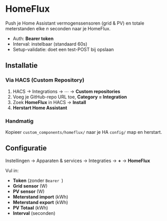 # HomeFlux

Push je Home Assistant vermogenssensoren (grid & PV) en totale meterstanden elke *n* seconden naar je HomeFlux.

- Auth: **Bearer token**
- Interval: instelbaar (standaard 60s)
- Setup-validatie: doet een test-POST bij opslaan

## Installatie

### Via HACS (Custom Repository)
1. HACS → Integrations → ⋯ → **Custom repositories**
2. Voeg je GitHub-repo URL toe, **Category = Integration**
3. Zoek **HomeFlux** in HACS → **Install**
4. **Herstart Home Assistant**

### Handmatig
Kopieer `custom_components/homeflux/` naar je HA `config/` map en herstart.

## Configuratie
Instellingen → Apparaten & services → Integraties → **+** → **HomeFlux**

Vul in:
- **Token** (zonder `Bearer `)
- **Grid sensor** (W)
- **PV sensor** (W)
- **Meterstand import** (kWh)
- **Meterstand export** (kWh)
- **PV Totaal** (kWh)
- **Interval** (seconden)
